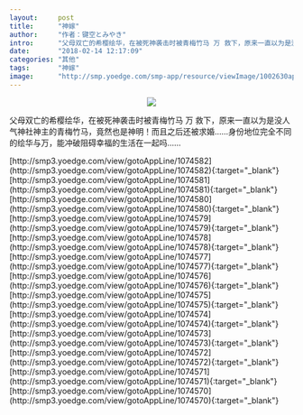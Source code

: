 ```yaml
---
layout:     post
title:      "神嫁"
author:     "作者：键空とみやき"
intro:      "父母双亡的希樱绘华，在被死神袭击时被青梅竹马 万 救下，原来一直以为是没人气神社神主的青梅竹马，竟然也是神明！而且之后还被求婚……身份地位完全不同的绘华与万，能冲破阻碍幸福的生活在一起吗……"
date:       "2018-02-14 12:17:09"
categories: "其他"
tags:       "神嫁"
image:      "http://smp.yoedge.com/smp-app/resource/viewImage/1002630appline.png"
---
```

<div style="text-align: center">
<p><img src="http://smp.yoedge.com/smp-app/resource/viewImage/1002630appline.png"/></p>
</div>
<p class="post-meta">
<span>父母双亡的希樱绘华，在被死神袭击时被青梅竹马 万 救下，原来一直以为是没人气神社神主的青梅竹马，竟然也是神明！而且之后还被求婚……身份地位完全不同的绘华与万，能冲破阻碍幸福的生活在一起吗……</span>
</p>
[http://smp3.yoedge.com/view/gotoAppLine/1074582](http://smp3.yoedge.com/view/gotoAppLine/1074582){:target="_blank"}
[http://smp3.yoedge.com/view/gotoAppLine/1074581](http://smp3.yoedge.com/view/gotoAppLine/1074581){:target="_blank"}
[http://smp3.yoedge.com/view/gotoAppLine/1074580](http://smp3.yoedge.com/view/gotoAppLine/1074580){:target="_blank"}
[http://smp3.yoedge.com/view/gotoAppLine/1074579](http://smp3.yoedge.com/view/gotoAppLine/1074579){:target="_blank"}
[http://smp3.yoedge.com/view/gotoAppLine/1074578](http://smp3.yoedge.com/view/gotoAppLine/1074578){:target="_blank"}
[http://smp3.yoedge.com/view/gotoAppLine/1074577](http://smp3.yoedge.com/view/gotoAppLine/1074577){:target="_blank"}
[http://smp3.yoedge.com/view/gotoAppLine/1074576](http://smp3.yoedge.com/view/gotoAppLine/1074576){:target="_blank"}
[http://smp3.yoedge.com/view/gotoAppLine/1074575](http://smp3.yoedge.com/view/gotoAppLine/1074575){:target="_blank"}
[http://smp3.yoedge.com/view/gotoAppLine/1074574](http://smp3.yoedge.com/view/gotoAppLine/1074574){:target="_blank"}
[http://smp3.yoedge.com/view/gotoAppLine/1074573](http://smp3.yoedge.com/view/gotoAppLine/1074573){:target="_blank"}
[http://smp3.yoedge.com/view/gotoAppLine/1074572](http://smp3.yoedge.com/view/gotoAppLine/1074572){:target="_blank"}
[http://smp3.yoedge.com/view/gotoAppLine/1074571](http://smp3.yoedge.com/view/gotoAppLine/1074571){:target="_blank"}
[http://smp3.yoedge.com/view/gotoAppLine/1074570](http://smp3.yoedge.com/view/gotoAppLine/1074570){:target="_blank"}


